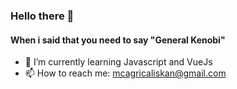 ### Hello there 👋
#### When i said that you need to say "General Kenobi"
<!--
**mcagricaliskan/mcagricaliskan** is a ✨ _special_ ✨ repository because its `README.md` (this file) appears on your GitHub profile.

Here are some ideas to get you started:

- 🔭 I’m currently working on ...
- 👯 I’m looking to collaborate on ...
- 🤔 I’m looking for help with ...
- 💬 Ask me about ...
- 😄 Pronouns: ...
- ⚡ Fun fact: ...
-->

- 🌱 I’m currently learning Javascript and VueJs
- 📫 How to reach me: mcagricaliskan@gmail.com


